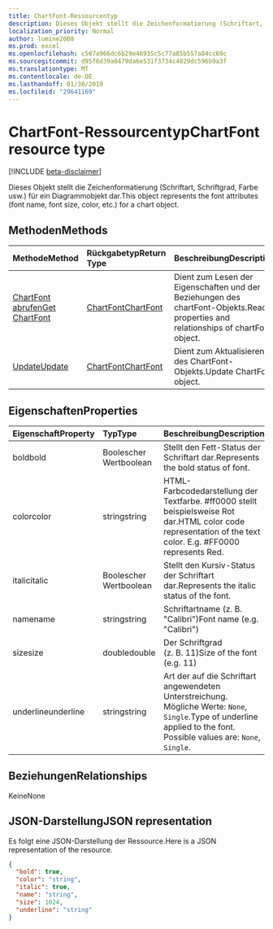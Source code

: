 ```yaml
---
title: ChartFont-Ressourcentyp
description: Dieses Objekt stellt die Zeichenformatierung (Schriftart, Schriftgrad, Farbe usw.) für ein Diagrammobjekt dar.
localization_priority: Normal
author: lumine2008
ms.prod: excel
ms.openlocfilehash: c507a966dc6b29e46935c5c77a85b557a84cc69c
ms.sourcegitcommit: d95f6d39a0479da6e531f3734c4029dc596b9a3f
ms.translationtype: MT
ms.contentlocale: de-DE
ms.lasthandoff: 01/30/2019
ms.locfileid: "29641169"
---
```

# <a name="chartfont-resource-type"></a><span data-ttu-id="482f4-103">ChartFont-Ressourcentyp</span><span class="sxs-lookup"><span data-stu-id="482f4-103">ChartFont resource type</span></span>

[!INCLUDE [beta-disclaimer](../../includes/beta-disclaimer.md)]

<span data-ttu-id="482f4-104">Dieses Objekt stellt die Zeichenformatierung (Schriftart, Schriftgrad, Farbe usw.) für ein Diagrammobjekt dar.</span><span class="sxs-lookup"><span data-stu-id="482f4-104">This object represents the font attributes (font name, font size, color, etc.) for a chart object.</span></span>


## <a name="methods"></a><span data-ttu-id="482f4-105">Methoden</span><span class="sxs-lookup"><span data-stu-id="482f4-105">Methods</span></span>

| <span data-ttu-id="482f4-106">Methode</span><span class="sxs-lookup"><span data-stu-id="482f4-106">Method</span></span>           | <span data-ttu-id="482f4-107">Rückgabetyp</span><span class="sxs-lookup"><span data-stu-id="482f4-107">Return Type</span></span>    |<span data-ttu-id="482f4-108">Beschreibung</span><span class="sxs-lookup"><span data-stu-id="482f4-108">Description</span></span>|
|:---------------|:--------|:----------|
|[<span data-ttu-id="482f4-109">ChartFont abrufen</span><span class="sxs-lookup"><span data-stu-id="482f4-109">Get ChartFont</span></span>](../api/chartfont-get.md) | [<span data-ttu-id="482f4-110">ChartFont</span><span class="sxs-lookup"><span data-stu-id="482f4-110">ChartFont</span></span>](chartfont.md) |<span data-ttu-id="482f4-111">Dient zum Lesen der Eigenschaften und der Beziehungen des chartFont-Objekts.</span><span class="sxs-lookup"><span data-stu-id="482f4-111">Read properties and relationships of chartFont object.</span></span>|
|[<span data-ttu-id="482f4-112">Update</span><span class="sxs-lookup"><span data-stu-id="482f4-112">Update</span></span>](../api/chartfont-update.md) | [<span data-ttu-id="482f4-113">ChartFont</span><span class="sxs-lookup"><span data-stu-id="482f4-113">ChartFont</span></span>](chartfont.md)   |<span data-ttu-id="482f4-114">Dient zum Aktualisieren des ChartFont-Objekts.</span><span class="sxs-lookup"><span data-stu-id="482f4-114">Update ChartFont object.</span></span> |

## <a name="properties"></a><span data-ttu-id="482f4-115">Eigenschaften</span><span class="sxs-lookup"><span data-stu-id="482f4-115">Properties</span></span>
| <span data-ttu-id="482f4-116">Eigenschaft</span><span class="sxs-lookup"><span data-stu-id="482f4-116">Property</span></span>     | <span data-ttu-id="482f4-117">Typ</span><span class="sxs-lookup"><span data-stu-id="482f4-117">Type</span></span>   |<span data-ttu-id="482f4-118">Beschreibung</span><span class="sxs-lookup"><span data-stu-id="482f4-118">Description</span></span>|
|:---------------|:--------|:----------|
|<span data-ttu-id="482f4-119">bold</span><span class="sxs-lookup"><span data-stu-id="482f4-119">bold</span></span>|<span data-ttu-id="482f4-120">Boolescher Wert</span><span class="sxs-lookup"><span data-stu-id="482f4-120">boolean</span></span>|<span data-ttu-id="482f4-121">Stellt den Fett-Status der Schriftart dar.</span><span class="sxs-lookup"><span data-stu-id="482f4-121">Represents the bold status of font.</span></span>|
|<span data-ttu-id="482f4-122">color</span><span class="sxs-lookup"><span data-stu-id="482f4-122">color</span></span>|<span data-ttu-id="482f4-123">string</span><span class="sxs-lookup"><span data-stu-id="482f4-123">string</span></span>|<span data-ttu-id="482f4-p101">HTML-Farbcodedarstellung der Textfarbe. #ff0000 stellt beispielsweise Rot dar.</span><span class="sxs-lookup"><span data-stu-id="482f4-p101">HTML color code representation of the text color. E.g. #FF0000 represents Red.</span></span>|
|<span data-ttu-id="482f4-127">italic</span><span class="sxs-lookup"><span data-stu-id="482f4-127">italic</span></span>|<span data-ttu-id="482f4-128">Boolescher Wert</span><span class="sxs-lookup"><span data-stu-id="482f4-128">boolean</span></span>|<span data-ttu-id="482f4-129">Stellt den Kursiv-Status der Schriftart dar.</span><span class="sxs-lookup"><span data-stu-id="482f4-129">Represents the italic status of the font.</span></span>|
|<span data-ttu-id="482f4-130">name</span><span class="sxs-lookup"><span data-stu-id="482f4-130">name</span></span>|<span data-ttu-id="482f4-131">string</span><span class="sxs-lookup"><span data-stu-id="482f4-131">string</span></span>|<span data-ttu-id="482f4-132">Schriftartname (z. B. "Calibri")</span><span class="sxs-lookup"><span data-stu-id="482f4-132">Font name (e.g. "Calibri")</span></span>|
|<span data-ttu-id="482f4-133">size</span><span class="sxs-lookup"><span data-stu-id="482f4-133">size</span></span>|<span data-ttu-id="482f4-134">double</span><span class="sxs-lookup"><span data-stu-id="482f4-134">double</span></span>|<span data-ttu-id="482f4-135">Der Schriftgrad (z. B. 11)</span><span class="sxs-lookup"><span data-stu-id="482f4-135">Size of the font (e.g. 11)</span></span>|
|<span data-ttu-id="482f4-136">underline</span><span class="sxs-lookup"><span data-stu-id="482f4-136">underline</span></span>|<span data-ttu-id="482f4-137">string</span><span class="sxs-lookup"><span data-stu-id="482f4-137">string</span></span>|<span data-ttu-id="482f4-p102">Art der auf die Schriftart angewendeten Unterstreichung. Mögliche Werte: `None`, `Single`.</span><span class="sxs-lookup"><span data-stu-id="482f4-p102">Type of underline applied to the font. Possible values are: `None`, `Single`.</span></span>|

## <a name="relationships"></a><span data-ttu-id="482f4-140">Beziehungen</span><span class="sxs-lookup"><span data-stu-id="482f4-140">Relationships</span></span>
<span data-ttu-id="482f4-141">Keine</span><span class="sxs-lookup"><span data-stu-id="482f4-141">None</span></span>


## <a name="json-representation"></a><span data-ttu-id="482f4-142">JSON-Darstellung</span><span class="sxs-lookup"><span data-stu-id="482f4-142">JSON representation</span></span>

<span data-ttu-id="482f4-143">Es folgt eine JSON-Darstellung der Ressource.</span><span class="sxs-lookup"><span data-stu-id="482f4-143">Here is a JSON representation of the resource.</span></span>

<!-- {
  "blockType": "resource",
  "optionalProperties": [

  ],
  "@odata.type": "microsoft.graph.chartFont"
}-->

```json
{
  "bold": true,
  "color": "string",
  "italic": true,
  "name": "string",
  "size": 1024,
  "underline": "string"
}

```

<!-- uuid: 8fcb5dbc-d5aa-4681-8e31-b001d5168d79
2015-10-25 14:57:30 UTC -->
<!--
{
  "type": "#page.annotation",
  "description": "ChartFont resource",
  "keywords": "",
  "section": "documentation",
  "tocPath": "",
  "suppressions": [
    "Error: /api-reference/beta/resources/chartfont.md:\r\n      Exception processing links.\r\n    System.ArgumentException: Link Definition was null. Link text: !INCLUDE [beta-disclaimer](../../includes/beta-disclaimer.md)\r\n      at ApiDoctor.Validation.DocFile.get_LinkDestinations()\r\n      at ApiDoctor.Validation.DocSet.ValidateLinks(Boolean includeWarnings, String[] relativePathForFiles, IssueLogger issues, Boolean requireFilenameCaseMatch, Boolean printOrphanedFiles)"
  ]
}
-->
